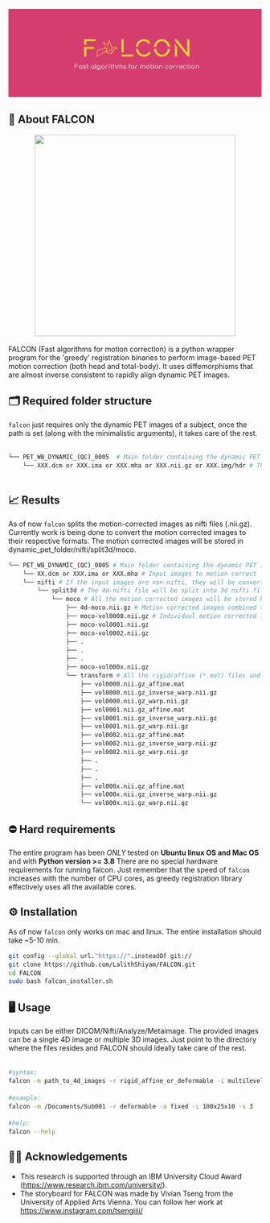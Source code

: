 ![Falcon-logo](Images/Falcon-logo.png)

## 🦅 About FALCON

<p align="center">
<img src="https://github.com/LalithShiyam/FALCON/blob/main/Images/Falcon_Story_Gif.GIF" width="400" height="400">
</p>

FALCON (Fast algorithms for motion correction) is a python wrapper program for the 'greedy' registration binaries to perform image-based PET motion correction (both head and total-body). It uses diffemorphisms that are almost inverse consistent to rapidly align dynamic PET images. 


## 🗂 Required folder structure 

```falcon``` just requires only the dynamic PET images of a subject, once the path is set (along with the minimalistic arguments), it takes care of the rest. 

```bash

└── PET_WB_DYNAMIC_(QC)_0005  # Main folder containing the dynamic PET images to motion correct
    └── XXX.dcm or XXX.ima or XXX.mha or XXX.nii.gz or XXX.img/hdr # The input images can be DICOM/Nifti/Analyze/Metaimage (can be single 4d or multiple 3d files) 
        
```
## 📈 Results

As of now ```falcon``` splits the motion-corrected images as nifti files (.nii.gz). Currently work is being done to convert the motion corrected images to their respective formats. The motion corrected images will be stored in dynamic_pet_folder/nifti/split3d/moco. 


```bash
└── PET_WB_DYNAMIC_(QC)_0005 # Main folder containing the dynamic PET images to motion correct
    └── XX.dcm or XXX.ima or XXX.mha # Input images to motion correct
    └── nifti # If the input images are non-nifti, they will be converted to nifti and will be stored here
        └── split3d # The 4d-nifti file will be split into 3d nifti files and stored here for easy processing
            └── moco # All the motion corrected images will be stored here. 
                ├── 4d-moco.nii.gz # Motion corrected images combined to a single 4d-image.
                ├── moco-vol0000.nii.gz # Individual motion corrected images are found here.
                ├── moco-vol0001.nii.gz
                ├── moco-vol0002.nii.gz
                ├── .
                ├── .
                ├── .
                ├── moco-vol000x.nii.gz
                └── transform # All the rigid/affine (*.mat) files and (*warp.nii.gz) files will be stored here.
                    ├── vol0000.nii.gz_affine.mat
                    ├── vol0000.nii.gz_inverse_warp.nii.gz
                    ├── vol0000.nii.gz_warp.nii.gz
                    ├── vol0001.nii.gz_affine.mat
                    ├── vol0001.nii.gz_inverse_warp.nii.gz
                    ├── vol0001.nii.gz_warp.nii.gz
                    ├── vol0002.nii.gz_affine.mat
                    ├── vol0002.nii.gz_inverse_warp.nii.gz
                    ├── vol0002.nii.gz_warp.nii.gz
                    ├── .
                    ├── .
                    ├── .
                    ├── vol000x.nii.gz_affine.mat
                    ├── vol000x.nii.gz_inverse_warp.nii.gz
                    └── vol000x.nii.gz_warp.nii.gz

```

## ⛔️ Hard requirements 

The entire program has been *ONLY* tested on **Ubuntu linux OS and Mac OS** and with **Python version >= 3.8**
There are no special hardware requirements for running falcon. Just remember that the speed of ```falcon``` increases with the number of CPU cores, as greedy registration library effectively uses all the available cores.

## ⚙️ Installation

As of now ```falcon``` only works on mac and linux. The entire installation should take ~5-10 min. 
```bash
git config --global url."https://".insteadOf git://
git clone https://github.com/LalithShiyam/FALCON.git
cd FALCON
sudo bash falcon_installer.sh
```
## 🖥 Usage

Inputs can be either DICOM/Nifti/Analyze/Metaimage. The provided images can be a single 4D image or multiple 3D images. Just point to the directory where the files resides and FALCON should ideally take care of the rest.

```bash

#syntax:
falcon -m path_to_4d_images -r rigid_affine_or_deformable -i multilevel_iterations -s frame_from_which_moco_needs_to_start

#example: 
falcon -m /Documents/Sub001 -r deformable -a fixed -i 100x25x10 -s 3

#help: 
falcon --help
```
## 🙏🏽 Acknowledgements
- This research is supported through an IBM University Cloud Award (https://www.research.ibm.com/university/). 
- The storyboard for FALCON was made by Vivian Tseng from the University of Applied Arts Vienna. You can follow her work at https://www.instagram.com/tsengiiii/ 


